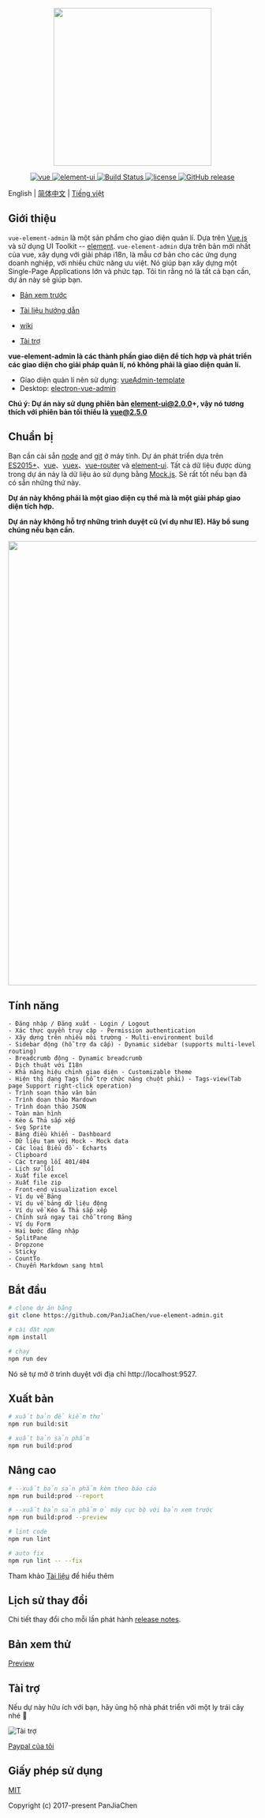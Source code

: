 <p align="center">
  <img width="320" src="https://wpimg.wallstcn.com/ecc53a42-d79b-42e2-8852-5126b810a4c8.svg">
</p>

<p align="center">
	<a href="https://github.com/vuejs/vue">
		<img src="https://img.shields.io/badge/vue-2.5.10-brightgreen.svg" alt="vue">
	</a>
	<a href="https://github.com/ElemeFE/element">
		<img src="https://img.shields.io/badge/element--ui-2.0.8-brightgreen.svg" alt="element-ui">
	</a>
	<a href="https://travis-ci.org/PanJiaChen/vue-element-admin" rel="nofollow">
		<img src="https://travis-ci.org/PanJiaChen/vue-element-admin.svg?branch=master" alt="Build Status">
	</a>
	<a href="https://github.com/PanJiaChen/vue-element-admin/blob/master/LICENSE">
		<img src="https://img.shields.io/github/license/mashape/apistatus.svg" alt="license">
	</a>
	<a href="https://github.com/PanJiaChen/vue-element-admin/releases">
		<img src="https://img.shields.io/github/release/PanJiaChen/vue-element-admin.svg" alt="GitHub release">
	</a>
</p>

English | [简体中文](./README.zh-CN.md) | [Tiếng việt](./README.vi.md)

## Giới thiệu

`vue-element-admin` là một sản phẩm cho giao diện quản lí. Dựa trên [Vue.js](https://github.com/vuejs/vue) và sử dụng UI Toolkit -- [element](https://github.com/ElemeFE/element). `vue-element-admin` dựa trên bản mới nhất của vue, xây dụng với giải pháp i18n, là mẫu cơ bản cho các ứng dụng doanh nghiệp, với nhiều chức năng ưu việt. Nó giúp bạn xây dựng một Single-Page Applications lớn và phức tạp. Tôi tin rằng nó là tất cả bạn cần, dự án này sẽ giúp bạn.

- [Bản xem trước](http://panjiachen.github.io/vue-element-admin)

- [Tài liệu hướng dẫn](https://panjiachen.github.io/vue-element-admin-site/#/)

- [wiki](https://github.com/PanJiaChen/vue-element-admin/wiki)

- [Tài trợ](https://panjiachen.github.io/vue-element-admin-site/#/donate)

**vue-element-admin là các thành phần giao diện để tích hợp và phát triển các giao diện cho giải pháp quản lí, nó không phải là giao diện quản lí.**

 - Giao diện quản lí nên sử dụng: [vueAdmin-template](https://github.com/PanJiaChen/vueAdmin-template)  
 - Desktop: [electron-vue-admin](https://github.com/PanJiaChen/electron-vue-admin)

**Chú ý:  Dự án này sử dụng phiên bản element-ui@2.0.0+, vậy nó tương thích với phiên bản tối thiểu là vue@2.5.0**

## Chuẩn bị

Bạn cần cài sẵn [node](http://nodejs.org/) and [git](https://git-scm.com/) ở máy tính. Dự án phát triển dựa trên [ES2015+](http://es6.ruanyifeng.com/)、[vue](https://vi.vuejs.org/index.html)、[vuex](https://vuex.vuejs.org/)、[vue-router](https://router.vuejs.org/) và [element-ui](https://github.com/ElemeFE/element). Tất cả dữ liệu được dùng trong dự án này là dữ liệu ảo sử dụng bằng [Mock.js](https://github.com/nuysoft/Mock). Sẽ rất tốt nếu bạn đã có sẵn những thứ này.

 **Dự án này không phải là một giao diện cụ thể mà là một giải pháp giao diện tích hợp.**

 **Dự án này không hỗ trợ những trình duyệt cũ (ví dụ như IE). Hãy bổ sung chúng nếu bạn cần.**

<p align="center">
  <img width="900" src="https://wpimg.wallstcn.com/a5894c1b-f6af-456e-82df-1151da0839bf.png">
</p>

## Tính năng
```
- Đăng nhập / Đăng xuất - Login / Logout
- Xác thực quyền truy cập - Permission authentication
- Xây dựng trên nhiều môi trường - Multi-environment build
- Sidebar động (hỗ trợ đa cấp) - Dynamic sidebar (supports multi-level routing)
- Breadcrumb động - Dynamic breadcrumb
- Dịch thuật với I18n
- Khả năng hiệu chỉnh giao diện - Customizable theme
- Hiện thị dạng Tags (hỗ trợ chức năng chuột phải) - Tags-view(Tab page Support right-click operation)
- Trình soạn thảo văn bản
- Trình doạn thảo Mardown
- Trình doạn thảo JSON
- Toàn màn hình
- Kéo & Thả sắp xếp
- Svg Sprite
- Bảng điều khiển - Dashboard
- Dữ liệu tạm với Mock - Mock data
- Các loại Biểu đồ - Echarts
- Clipboard
- Các trang lỗi 401/404
- Lịch sử lỗi
- Xuất file excel
- Xuất file zip
- Front-end visualization excel
- Ví dụ về Bảng
- Ví dụ về bảng dữ liệu động
- Ví dụ về Kéo & Thả sắp xếp
- Chỉnh sửa ngay tại chỗ trong Bảng
- Ví dụ Form
- Hai bước đăng nhập
- SplitPane
- Dropzone
- Sticky
- CountTo
- Chuyển Markdown sang html
```

## Bắt đầu

```bash
# clone dự án bằng
git clone https://github.com/PanJiaChen/vue-element-admin.git

# cài đặt npm
npm install

# chạy
npm run dev
```

Nó sẽ tự mở ở trình duyệt với địa chỉ http://localhost:9527.

## Xuất bản
```bash
# xuất bản để kiểm thử
npm run build:sit

# xuất bản sản phẩm
npm run build:prod
```

## Nâng cao
```bash
# --xuất bản sản phẩm kèm theo báo cáo
npm run build:prod --report

# --xuất bản sản phẩm ở máy cục bộ với bản xem trước
npm run build:prod --preview

# lint code
npm run lint

# auto fix
npm run lint -- --fix
```

Tham khảo [Tài liệu](https://panjiachen.github.io/vue-element-admin-site/#/deploy) để hiểu thêm

## Lịch sử thay đổi
Chi tiết thay đổi cho mỗi lần phát hành [release notes](https://github.com/PanJiaChen/vue-element-admin/releases).

## Bản xem thử
[Preview](http://panjiachen.github.io/vue-element-admin)

## Tài trợ
Nếu dự này hữu ích với bạn, hãy ủng hộ nhà phát triển với một ly trái cây nhé :tropical_drink:

![Tài trợ](https://wpimg.wallstcn.com/bd273f0d-83a0-4ef2-92e1-9ac8ed3746b9.png)

[Paypal của tôi](https://www.paypal.me/panfree23)

## Giấy phép sử dụng

[MIT](https://github.com/PanJiaChen/vue-element-admin/blob/master/LICENSE)

Copyright (c) 2017-present PanJiaChen
